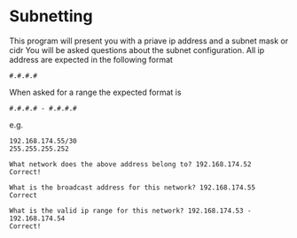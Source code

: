 # Subnetting

This program will present you with a priave ip address and a subnet mask or cidr
You will be asked questions about the subnet configuration.
All ip address are expected in the following format
```
#.#.#.#
```
When asked for a range the expected format is 
```
#.#.#.# - #.#.#.#
```

e.g.
```
192.168.174.55/30
255.255.255.252

What network does the above address belong to? 192.168.174.52
Correct!

What is the broadcast address for this network? 192.168.174.55
Correct

What is the valid ip range for this network? 192.168.174.53 - 192.168.174.54
Correct!
```
